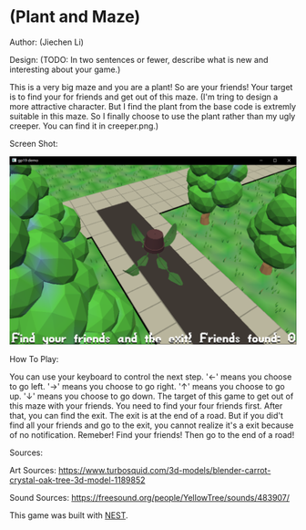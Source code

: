 # (Plant and Maze)

Author: (Jiechen Li)

Design: (TODO: In two sentences or fewer, describe what is new and interesting about your game.)

This is a very big maze and you are a plant! So are your friends! Your target is to find your for friends and get out of this maze.
(I'm tring to design a more attractive character. But I find the plant from the base code is extremly suitable in this maze. So I finally choose to use the plant rather than my ugly creeper. You can find it in creeper.png.)

Screen Shot:

![Screen Shot](screenshot.png)

How To Play:

You can use your keyboard to control the next step.
'←' means you choose to go left.
'→' means you choose to go right.
'↑' means you choose to go up.
'↓' means you choose to go down.
The target of this game to get out of this maze with your friends. You need to find your four friends first. After that, you can find the exit.
The exit is at the end of a road. But if you did't find all your friends and go to the exit, you cannot realize it's a exit because of no notification.
Remeber! Find your friends! Then go to the end of a road!

Sources:

Art Sources:
https://www.turbosquid.com/3d-models/blender-carrot-crystal-oak-tree-3d-model-1189852

Sound Sources:
https://freesound.org/people/YellowTree/sounds/483907/

This game was built with [NEST](NEST.md).